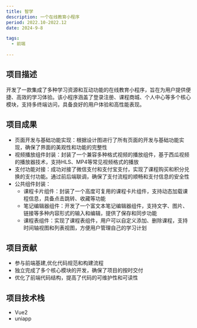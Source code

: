 ```yaml
---
title: 智学
description: 一个在线教育小程序
period: 2022.10-2022.12
date: 2024-9-8

tags:
  - 前端
  
---
```

## 项目描述
开发了一款集成了多种学习资源和互动功能的在线教育小程序，旨在为用户提供便捷、高效的学习体验。该小程序涵盖了登录注册、课程商城、个人中心等多个核心模块，支持多终端访问，具备良好的用户体验和高性能表现。

## 项目成果
- 页面开发与基础功能实现：根据设计图进行了所有页面的开发与基础功能实现，确保了界面的美观性和功能的完整性
- 视频播放组件封装：封装了一个兼容多种格式视频的播放组件，基于西瓜视频的播放器技术，支持HLS、MP4等常见视频格式的播放
- 支付功能对接：成功对接了微信支付和支付宝支付，实现了课程购买和积分兑换的支付功能。通过前后端联调，确保了支付流程的顺畅和支付信息的安全性
- 公共组件封装：
  - 课程卡片组件：封装了一个高度可复用的课程卡片组件，支持动态加载课程信息，具备点击跳转、收藏等功能
  - 笔记编辑器组件：开发了一个富文本笔记编辑器组件，支持文字、图片、链接等多种内容形式的输入和编辑，提供了保存和同步功能
  - 课程表组件：实现了课程表组件，用户可以自定义添加、删除课程，支持时间轴视图和列表视图，方便用户管理自己的学习计划

## 项目贡献
- 参与前端基建,优化代码规范和构建流程
- 独立完成了多个核心模块的开发，确保了项目的按时交付
- 优化了前端代码结构，提高了代码的可维护性和可读性


## 项目技术栈
- Vue2
- uniapp

